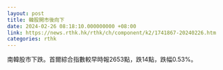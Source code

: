 ```yaml
---
layout: post
title: 韓股開市後向下
date: 2024-02-26 08:18:10.000000000 +08:00
link: https://news.rthk.hk/rthk/ch/component/k2/1741867-20240226.htm
categories: rthk
---
```


南韓股市下跌。首爾綜合指數較早時報2653點，跌14點，跌幅0.53%。
